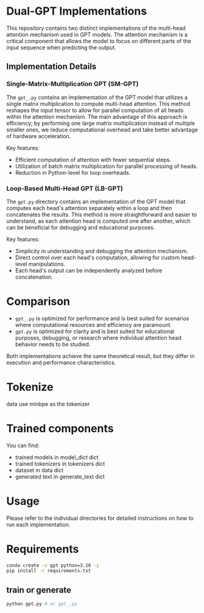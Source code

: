 # Dual-GPT Implementations

This repository contains two distinct implementations of the multi-head attention mechanism used in GPT models. The attention mechanism is a critical component that allows the model to focus on different parts of the input sequence when predicting the output.

## Implementation Details

### Single-Matrix-Multiplication GPT (SM-GPT)

The `gpt_.py` contains an implementation of the GPT model that utilizes a single matrix multiplication to compute multi-head attention. This method reshapes the input tensor to allow for parallel computation of all heads within the attention mechanism. The main advantage of this approach is efficiency; by performing one large matrix multiplication instead of multiple smaller ones, we reduce computational overhead and take better advantage of hardware acceleration.

Key features:
- Efficient computation of attention with fewer sequential steps.
- Utilization of batch matrix multiplication for parallel processing of heads.
- Reduction in Python-level for loop overheads.

### Loop-Based Multi-Head GPT (LB-GPT)

The `gpt.py` directory contains an implementation of the GPT model that computes each head's attention separately within a loop and then concatenates the results. This method is more straightforward and easier to understand, as each attention head is computed one after another, which can be beneficial for debugging and educational purposes.

Key features:
- Simplicity in understanding and debugging the attention mechanism.
- Direct control over each head's computation, allowing for custom head-level manipulations.
- Each head's output can be independently analyzed before concatenation.

# Comparison

- `gpt_.py` is optimized for performance and is best suited for scenarios where computational resources and efficiency are paramount.
- `gpt.py` is optimized for clarity and is best suited for educational purposes, debugging, or research where individual attention head behavior needs to be studied.

Both implementations achieve the same theoretical result, but they differ in execution and performance characteristics.

# Tokenize
data use minbpe as the tokenizer

# Trained components
You can find:
- trained models in model_dict dict
- trained tokenizers in tokenizers dict
- dataset in data dict
- generated text in generate_text dict

# Usage

Please refer to the individual directories for detailed instructions on how to run each implementation.


# Requirements

```bash
conda create -n gpt python=3.10 -y
pip install -r requirements.txt
```
## train or generate
```bash
python gpt.py # or gpt_.py
```
